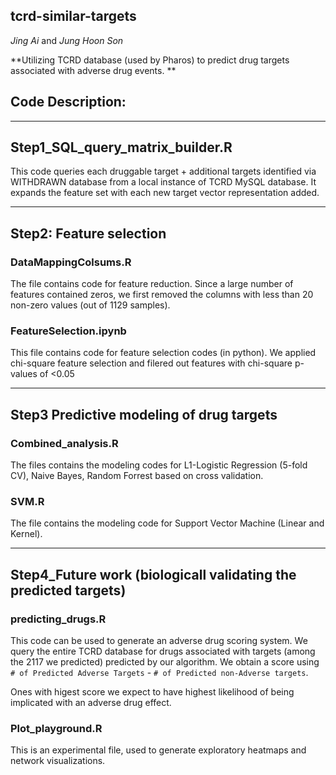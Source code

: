 ## tcrd-similar-targets

*Jing Ai* and *Jung Hoon Son*

**Utilizing TCRD database (used by Pharos) to predict drug targets associated with adverse drug events. **

## Code Description:

------------

## Step1_SQL_query_matrix_builder.R 

This code queries each druggable target + additional targets identified via WITHDRAWN database from a local instance of TCRD MySQL database. It expands the feature set with each new target vector representation added. 

------------

## Step2: Feature selection 
### DataMappingColsums.R
The file contains code for feature reduction. Since a large number of features contained zeros, we first removed the columns with less than 20 non-zero values (out of 1129 samples). 

### FeatureSelection.ipynb
This file contains code for feature selection codes (in python). 
We applied chi-square feature selection and filered out features with chi-square p-values of <0.05

------------

## Step3 Predictive modeling of drug targets
### Combined_analysis.R
The files contains the modeling codes for L1-Logistic Regression (5-fold CV), Naive Bayes, Random Forrest based on cross validation.  
### SVM.R
The file contains the modeling code for Support Vector Machine (Linear and Kernel). 

------------

## Step4_Future work (biologicall validating the predicted targets)

### predicting_drugs.R
This code can be used to generate an adverse drug scoring system.  We query the entire TCRD database for drugs associated with targets (among the 2117 we predicted) predicted by our algorithm. We obtain a score using `# of Predicted Adverse Targets` - `# of Predicted non-Adverse targets`. 

Ones with higest score we expect to have highest likelihood of being implicated with an adverse drug effect. 

### Plot_playground.R
This is an experimental file, used to generate exploratory heatmaps and network visualizations. 
